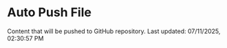 # Auto Push File

Content that will be pushed to GitHub repository.
Last updated: 07/11/2025, 02:30:57 PM